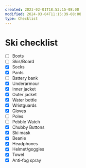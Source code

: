 ```yaml
---
created: 2023-02-01T18:53:15-08:00
modified: 2024-03-04T11:15:39-08:00
type: Checklist
---
```


# Ski checklist

- [ ] Boots
- [ ] Skis/Board
- [x] Socks
- [x] Pants
- [ ] Battery bank
- [x] Underarmour
- [x] Inner jacket
- [x] Outer jacket
- [x] Water bottle
- [x] Wristguards
- [x] Gloves
- [ ] Poles
- [ ] Pebble Watch
- [x] Chubby Buttons
- [x] Ski mask
- [x] Beanie
- [x] Headphones
- [x] Helmet/goggles
- [x] Towel 
- [x] Anti-fog spray
